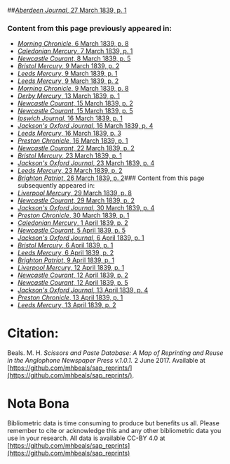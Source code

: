##[*Aberdeen Journal*, 27 March 1839, p. 1](https://mhbeals.github.io/sap_html/Aberdeen-Journal/Aberdeen-Journal-27-March-1839-p-1)

### Content from this page previously appeared in:
+ [*Morning Chronicle*, 6 March 1839, p. 8](https://mhbeals.github.io/sap_html/Morning-Chronicle/Morning-Chronicle-6-March-1839-p-8)
+ [*Caledonian Mercury*, 7 March 1839, p. 1](https://mhbeals.github.io/sap_html/Caledonian-Mercury/Caledonian-Mercury-7-March-1839-p-1)
+ [*Newcastle Courant*, 8 March 1839, p. 5](https://mhbeals.github.io/sap_html/Newcastle-Courant/Newcastle-Courant-8-March-1839-p-5)
+ [*Bristol Mercury*, 9 March 1839, p. 2](https://mhbeals.github.io/sap_html/Bristol-Mercury/Bristol-Mercury-9-March-1839-p-2)
+ [*Leeds Mercury*, 9 March 1839, p. 1](https://mhbeals.github.io/sap_html/Leeds-Mercury/Leeds-Mercury-9-March-1839-p-1)
+ [*Leeds Mercury*, 9 March 1839, p. 2](https://mhbeals.github.io/sap_html/Leeds-Mercury/Leeds-Mercury-9-March-1839-p-2)
+ [*Morning Chronicle*, 9 March 1839, p. 8](https://mhbeals.github.io/sap_html/Morning-Chronicle/Morning-Chronicle-9-March-1839-p-8)
+ [*Derby Mercury*, 13 March 1839, p. 1](https://mhbeals.github.io/sap_html/Derby-Mercury/Derby-Mercury-13-March-1839-p-1)
+ [*Newcastle Courant*, 15 March 1839, p. 2](https://mhbeals.github.io/sap_html/Newcastle-Courant/Newcastle-Courant-15-March-1839-p-2)
+ [*Newcastle Courant*, 15 March 1839, p. 5](https://mhbeals.github.io/sap_html/Newcastle-Courant/Newcastle-Courant-15-March-1839-p-5)
+ [*Ipswich Journal*, 16 March 1839, p. 1](https://mhbeals.github.io/sap_html/Ipswich-Journal/Ipswich-Journal-16-March-1839-p-1)
+ [*Jackson's Oxford Journal*, 16 March 1839, p. 4](https://mhbeals.github.io/sap_html/Jackson's-Oxford-Journal/Jackson's-Oxford-Journal-16-March-1839-p-4)
+ [*Leeds Mercury*, 16 March 1839, p. 3](https://mhbeals.github.io/sap_html/Leeds-Mercury/Leeds-Mercury-16-March-1839-p-3)
+ [*Preston Chronicle*, 16 March 1839, p. 1](https://mhbeals.github.io/sap_html/Preston-Chronicle/Preston-Chronicle-16-March-1839-p-1)
+ [*Newcastle Courant*, 22 March 1839, p. 2](https://mhbeals.github.io/sap_html/Newcastle-Courant/Newcastle-Courant-22-March-1839-p-2)
+ [*Bristol Mercury*, 23 March 1839, p. 1](https://mhbeals.github.io/sap_html/Bristol-Mercury/Bristol-Mercury-23-March-1839-p-1)
+ [*Jackson's Oxford Journal*, 23 March 1839, p. 4](https://mhbeals.github.io/sap_html/Jackson's-Oxford-Journal/Jackson's-Oxford-Journal-23-March-1839-p-4)
+ [*Leeds Mercury*, 23 March 1839, p. 2](https://mhbeals.github.io/sap_html/Leeds-Mercury/Leeds-Mercury-23-March-1839-p-2)
+ [*Brighton Patriot*, 26 March 1839, p. 2](https://mhbeals.github.io/sap_html/Brighton-Patriot/Brighton-Patriot-26-March-1839-p-2)### Content from this page subsequently appeared in:
+ [*Liverpool Mercury*, 29 March 1839, p. 8](https://mhbeals.github.io/sap_html/Liverpool-Mercury/Liverpool-Mercury-29-March-1839-p-8)
+ [*Newcastle Courant*, 29 March 1839, p. 2](https://mhbeals.github.io/sap_html/Newcastle-Courant/Newcastle-Courant-29-March-1839-p-2)
+ [*Jackson's Oxford Journal*, 30 March 1839, p. 4](https://mhbeals.github.io/sap_html/Jackson's-Oxford-Journal/Jackson's-Oxford-Journal-30-March-1839-p-4)
+ [*Preston Chronicle*, 30 March 1839, p. 1](https://mhbeals.github.io/sap_html/Preston-Chronicle/Preston-Chronicle-30-March-1839-p-1)
+ [*Caledonian Mercury*, 1 April 1839, p. 2](https://mhbeals.github.io/sap_html/Caledonian-Mercury/Caledonian-Mercury-1-April-1839-p-2)
+ [*Newcastle Courant*, 5 April 1839, p. 5](https://mhbeals.github.io/sap_html/Newcastle-Courant/Newcastle-Courant-5-April-1839-p-5)
+ [*Jackson's Oxford Journal*, 6 April 1839, p. 1](https://mhbeals.github.io/sap_html/Jackson's-Oxford-Journal/Jackson's-Oxford-Journal-6-April-1839-p-1)
+ [*Bristol Mercury*, 6 April 1839, p. 1](https://mhbeals.github.io/sap_html/Bristol-Mercury/Bristol-Mercury-6-April-1839-p-1)
+ [*Leeds Mercury*, 6 April 1839, p. 2](https://mhbeals.github.io/sap_html/Leeds-Mercury/Leeds-Mercury-6-April-1839-p-2)
+ [*Brighton Patriot*, 9 April 1839, p. 1](https://mhbeals.github.io/sap_html/Brighton-Patriot/Brighton-Patriot-9-April-1839-p-1)
+ [*Liverpool Mercury*, 12 April 1839, p. 1](https://mhbeals.github.io/sap_html/Liverpool-Mercury/Liverpool-Mercury-12-April-1839-p-1)
+ [*Newcastle Courant*, 12 April 1839, p. 2](https://mhbeals.github.io/sap_html/Newcastle-Courant/Newcastle-Courant-12-April-1839-p-2)
+ [*Newcastle Courant*, 12 April 1839, p. 5](https://mhbeals.github.io/sap_html/Newcastle-Courant/Newcastle-Courant-12-April-1839-p-5)
+ [*Jackson's Oxford Journal*, 13 April 1839, p. 4](https://mhbeals.github.io/sap_html/Jackson's-Oxford-Journal/Jackson's-Oxford-Journal-13-April-1839-p-4)
+ [*Preston Chronicle*, 13 April 1839, p. 1](https://mhbeals.github.io/sap_html/Preston-Chronicle/Preston-Chronicle-13-April-1839-p-1)
+ [*Leeds Mercury*, 13 April 1839, p. 2](https://mhbeals.github.io/sap_html/Leeds-Mercury/Leeds-Mercury-13-April-1839-p-2)
                    
# Citation: 

Beals. M. H. *Scissors and Paste Database: A Map of Reprinting and Reuse in the Anglophone Newspaper Press v.1.0.1.* 2 June 2017. Available at [https://github.com/mhbeals/sap_reprints/](https://github.com/mhbeals/sap_reprints/). 
                    
# Nota Bona

Bibliometric data is time consuming to produce but benefits us all. Please remember to cite or acknowledge this and any other bibliometric data you use in your research. All data is available CC-BY 4.0 at [https://github.com/mhbeals/sap_reprints](https://github.com/mhbeals/sap_reprints)